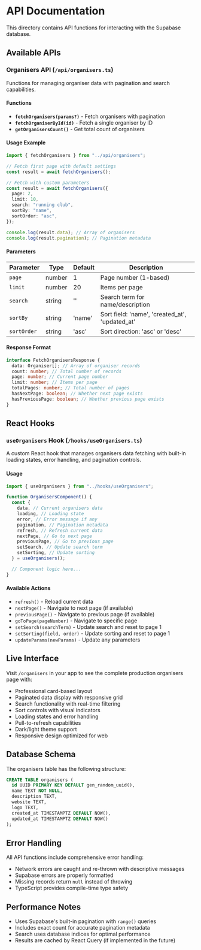 # API Documentation

This directory contains API functions for interacting with the Supabase database.

## Available APIs

### Organisers API (`/api/organisers.ts`)

Functions for managing organiser data with pagination and search capabilities.

#### Functions

- **`fetchOrganisers(params?)`** - Fetch organisers with pagination
- **`fetchOrganiserById(id)`** - Fetch a single organiser by ID
- **`getOrganisersCount()`** - Get total count of organisers

#### Usage Example

```typescript
import { fetchOrganisers } from "../api/organisers";

// Fetch first page with default settings
const result = await fetchOrganisers();

// Fetch with custom parameters
const result = await fetchOrganisers({
  page: 2,
  limit: 10,
  search: "running club",
  sortBy: "name",
  sortOrder: "asc",
});

console.log(result.data); // Array of organisers
console.log(result.pagination); // Pagination metadata
```

#### Parameters

| Parameter   | Type   | Default | Description                                    |
| ----------- | ------ | ------- | ---------------------------------------------- |
| `page`      | number | 1       | Page number (1-based)                          |
| `limit`     | number | 20      | Items per page                                 |
| `search`    | string | ''      | Search term for name/description               |
| `sortBy`    | string | 'name'  | Sort field: 'name', 'created_at', 'updated_at' |
| `sortOrder` | string | 'asc'   | Sort direction: 'asc' or 'desc'                |

#### Response Format

```typescript
interface FetchOrganisersResponse {
  data: Organiser[]; // Array of organiser records
  count: number; // Total number of records
  page: number; // Current page number
  limit: number; // Items per page
  totalPages: number; // Total number of pages
  hasNextPage: boolean; // Whether next page exists
  hasPreviousPage: boolean; // Whether previous page exists
}
```

## React Hooks

### `useOrganisers` Hook (`/hooks/useOrganisers.ts`)

A custom React hook that manages organisers data fetching with built-in loading states, error handling, and pagination controls.

#### Usage

```typescript
import { useOrganisers } from "../hooks/useOrganisers";

function OrganisersComponent() {
  const {
    data, // Current organisers data
    loading, // Loading state
    error, // Error message if any
    pagination, // Pagination metadata
    refresh, // Refresh current data
    nextPage, // Go to next page
    previousPage, // Go to previous page
    setSearch, // Update search term
    setSorting, // Update sorting
  } = useOrganisers();

  // Component logic here...
}
```

#### Available Actions

- `refresh()` - Reload current data
- `nextPage()` - Navigate to next page (if available)
- `previousPage()` - Navigate to previous page (if available)
- `goToPage(pageNumber)` - Navigate to specific page
- `setSearch(searchTerm)` - Update search and reset to page 1
- `setSorting(field, order)` - Update sorting and reset to page 1
- `updateParams(newParams)` - Update any parameters

## Live Interface

Visit `/organisers` in your app to see the complete production organisers page with:

- Professional card-based layout
- Paginated data display with responsive grid
- Search functionality with real-time filtering
- Sort controls with visual indicators
- Loading states and error handling
- Pull-to-refresh capabilities
- Dark/light theme support
- Responsive design optimized for web

## Database Schema

The organisers table has the following structure:

```sql
CREATE TABLE organisers (
  id UUID PRIMARY KEY DEFAULT gen_random_uuid(),
  name TEXT NOT NULL,
  description TEXT,
  website TEXT,
  logo TEXT,
  created_at TIMESTAMPTZ DEFAULT NOW(),
  updated_at TIMESTAMPTZ DEFAULT NOW()
);
```

## Error Handling

All API functions include comprehensive error handling:

- Network errors are caught and re-thrown with descriptive messages
- Supabase errors are properly formatted
- Missing records return `null` instead of throwing
- TypeScript provides compile-time type safety

## Performance Notes

- Uses Supabase's built-in pagination with `range()` queries
- Includes exact count for accurate pagination metadata
- Search uses database indices for optimal performance
- Results are cached by React Query (if implemented in the future)
